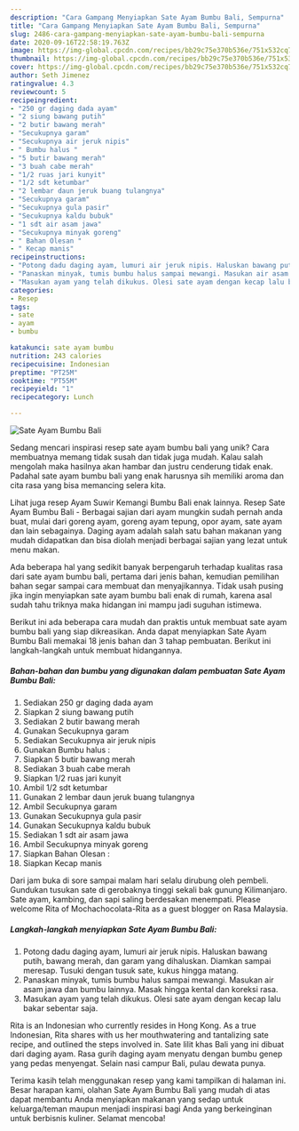 ```yaml
---
description: "Cara Gampang Menyiapkan Sate Ayam Bumbu Bali, Sempurna"
title: "Cara Gampang Menyiapkan Sate Ayam Bumbu Bali, Sempurna"
slug: 2486-cara-gampang-menyiapkan-sate-ayam-bumbu-bali-sempurna
date: 2020-09-16T22:58:19.763Z
image: https://img-global.cpcdn.com/recipes/bb29c75e370b536e/751x532cq70/sate-ayam-bumbu-bali-foto-resep-utama.jpg
thumbnail: https://img-global.cpcdn.com/recipes/bb29c75e370b536e/751x532cq70/sate-ayam-bumbu-bali-foto-resep-utama.jpg
cover: https://img-global.cpcdn.com/recipes/bb29c75e370b536e/751x532cq70/sate-ayam-bumbu-bali-foto-resep-utama.jpg
author: Seth Jimenez
ratingvalue: 4.3
reviewcount: 5
recipeingredient:
- "250 gr daging dada ayam"
- "2 siung bawang putih"
- "2 butir bawang merah"
- "Secukupnya garam"
- "Secukupnya air jeruk nipis"
- " Bumbu halus "
- "5 butir bawang merah"
- "3 buah cabe merah"
- "1/2 ruas jari kunyit"
- "1/2 sdt ketumbar"
- "2 lembar daun jeruk buang tulangnya"
- "Secukupnya garam"
- "Secukupnya gula pasir"
- "Secukupnya kaldu bubuk"
- "1 sdt air asam jawa"
- "Secukupnya minyak goreng"
- " Bahan Olesan "
- " Kecap manis"
recipeinstructions:
- "Potong dadu daging ayam, lumuri air jeruk nipis. Haluskan bawang putih, bawang merah, dan garam yang dihaluskan. Diamkan sampai meresap. Tusuki dengan tusuk sate, kukus hingga matang."
- "Panaskan minyak, tumis bumbu halus sampai mewangi. Masukan air asam jawa dan bumbu lainnya. Masak hingga kental dan koreksi rasa."
- "Masukan ayam yang telah dikukus. Olesi sate ayam dengan kecap lalu bakar sebentar saja."
categories:
- Resep
tags:
- sate
- ayam
- bumbu

katakunci: sate ayam bumbu 
nutrition: 243 calories
recipecuisine: Indonesian
preptime: "PT25M"
cooktime: "PT55M"
recipeyield: "1"
recipecategory: Lunch

---
```



![Sate Ayam Bumbu Bali](https://img-global.cpcdn.com/recipes/bb29c75e370b536e/751x532cq70/sate-ayam-bumbu-bali-foto-resep-utama.jpg)

Sedang mencari inspirasi resep sate ayam bumbu bali yang unik? Cara membuatnya memang tidak susah dan tidak juga mudah. Kalau salah mengolah maka hasilnya akan hambar dan justru cenderung tidak enak. Padahal sate ayam bumbu bali yang enak harusnya sih memiliki aroma dan cita rasa yang bisa memancing selera kita.

Lihat juga resep Ayam Suwir Kemangi Bumbu Bali enak lainnya. Resep Sate Ayam Bumbu Bali - Berbagai sajian dari ayam mungkin sudah pernah anda buat, mulai dari goreng ayam, goreng ayam tepung, opor ayam, sate ayam dan lain sebagainya. Daging ayam adalah salah satu bahan makanan yang mudah didapatkan dan bisa diolah menjadi berbagai sajian yang lezat untuk menu makan.

Ada beberapa hal yang sedikit banyak berpengaruh terhadap kualitas rasa dari sate ayam bumbu bali, pertama dari jenis bahan, kemudian pemilihan bahan segar sampai cara membuat dan menyajikannya. Tidak usah pusing jika ingin menyiapkan sate ayam bumbu bali enak di rumah, karena asal sudah tahu triknya maka hidangan ini mampu jadi suguhan istimewa.


Berikut ini ada beberapa cara mudah dan praktis untuk membuat sate ayam bumbu bali yang siap dikreasikan. Anda dapat menyiapkan Sate Ayam Bumbu Bali memakai 18 jenis bahan dan 3 tahap pembuatan. Berikut ini langkah-langkah untuk membuat hidangannya.

<!--inarticleads1-->

##### Bahan-bahan dan bumbu yang digunakan dalam pembuatan Sate Ayam Bumbu Bali:

1. Sediakan 250 gr daging dada ayam
1. Siapkan 2 siung bawang putih
1. Sediakan 2 butir bawang merah
1. Gunakan Secukupnya garam
1. Sediakan Secukupnya air jeruk nipis
1. Gunakan  Bumbu halus :
1. Siapkan 5 butir bawang merah
1. Sediakan 3 buah cabe merah
1. Siapkan 1/2 ruas jari kunyit
1. Ambil 1/2 sdt ketumbar
1. Gunakan 2 lembar daun jeruk buang tulangnya
1. Ambil Secukupnya garam
1. Gunakan Secukupnya gula pasir
1. Gunakan Secukupnya kaldu bubuk
1. Sediakan 1 sdt air asam jawa
1. Ambil Secukupnya minyak goreng
1. Siapkan  Bahan Olesan :
1. Siapkan  Kecap manis


Dari jam buka di sore sampai malam hari selalu dirubung oleh pembeli. Gundukan tusukan sate di gerobaknya tinggi sekali bak gunung Kilimanjaro. Sate ayam, kambing, dan sapi saling berdesakan menempati. Please welcome Rita of Mochachocolata-Rita as a guest blogger on Rasa Malaysia. 

<!--inarticleads2-->

##### Langkah-langkah menyiapkan Sate Ayam Bumbu Bali:

1. Potong dadu daging ayam, lumuri air jeruk nipis. Haluskan bawang putih, bawang merah, dan garam yang dihaluskan. Diamkan sampai meresap. Tusuki dengan tusuk sate, kukus hingga matang.
1. Panaskan minyak, tumis bumbu halus sampai mewangi. Masukan air asam jawa dan bumbu lainnya. Masak hingga kental dan koreksi rasa.
1. Masukan ayam yang telah dikukus. Olesi sate ayam dengan kecap lalu bakar sebentar saja.


Rita is an Indonesian who currently resides in Hong Kong. As a true Indonesian, Rita shares with us her mouthwatering and tantalizing sate recipe, and outlined the steps involved in. Sate lilit khas Bali yang ini dibuat dari daging ayam. Rasa gurih daging ayam menyatu dengan bumbu genep yang pedas menyengat. Selain nasi campur Bali, pulau dewata punya. 

Terima kasih telah menggunakan resep yang kami tampilkan di halaman ini. Besar harapan kami, olahan Sate Ayam Bumbu Bali yang mudah di atas dapat membantu Anda menyiapkan makanan yang sedap untuk keluarga/teman maupun menjadi inspirasi bagi Anda yang berkeinginan untuk berbisnis kuliner. Selamat mencoba!
